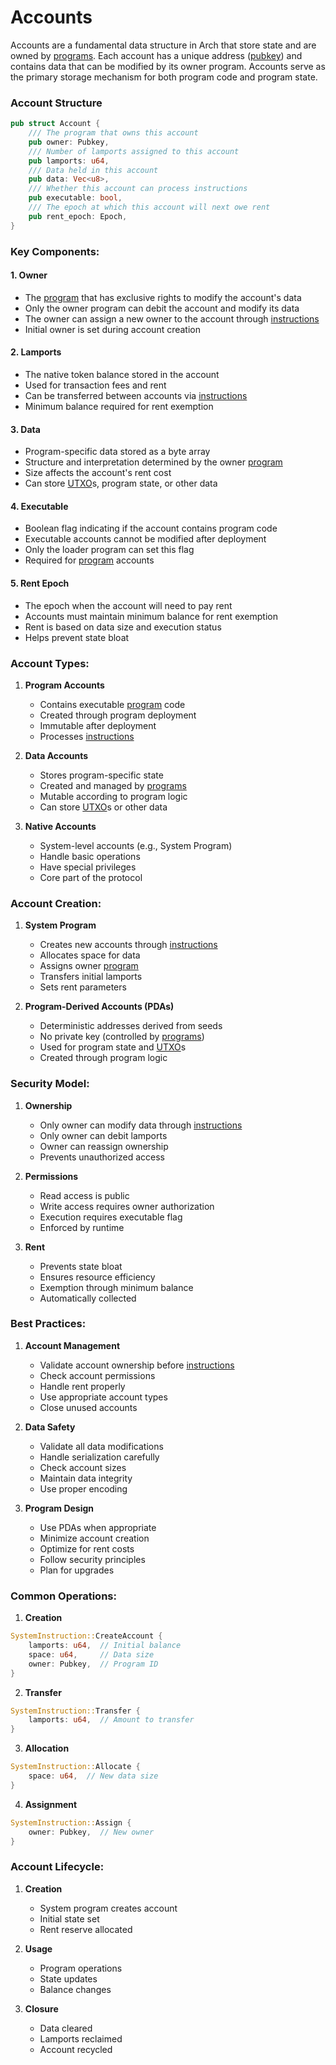 # Accounts

Accounts are a fundamental data structure in Arch that store state and are owned by [programs]. Each account has a unique address ([pubkey]) and contains data that can be modified by its owner program. Accounts serve as the primary storage mechanism for both program code and program state.

### Account Structure

```rust
pub struct Account {
    /// The program that owns this account
    pub owner: Pubkey,
    /// Number of lamports assigned to this account
    pub lamports: u64,
    /// Data held in this account
    pub data: Vec<u8>,
    /// Whether this account can process instructions
    pub executable: bool,
    /// The epoch at which this account will next owe rent
    pub rent_epoch: Epoch,
}
```

### Key Components:

#### 1. Owner
- The [program] that has exclusive rights to modify the account's data
- Only the owner program can debit the account and modify its data
- The owner can assign a new owner to the account through [instructions]
- Initial owner is set during account creation

#### 2. Lamports
- The native token balance stored in the account
- Used for transaction fees and rent
- Can be transferred between accounts via [instructions]
- Minimum balance required for rent exemption

#### 3. Data
- Program-specific data stored as a byte array
- Structure and interpretation determined by the owner [program]
- Size affects the account's rent cost
- Can store [UTXO]s, program state, or other data

#### 4. Executable
- Boolean flag indicating if the account contains program code
- Executable accounts cannot be modified after deployment
- Only the loader program can set this flag
- Required for [program] accounts

#### 5. Rent Epoch
- The epoch when the account will need to pay rent
- Accounts must maintain minimum balance for rent exemption
- Rent is based on data size and execution status
- Helps prevent state bloat

### Account Types:

1. **Program Accounts**
   - Contains executable [program] code
   - Created through program deployment
   - Immutable after deployment
   - Processes [instructions]

2. **Data Accounts**
   - Stores program-specific state
   - Created and managed by [programs]
   - Mutable according to program logic
   - Can store [UTXO]s or other data

3. **Native Accounts**
   - System-level accounts (e.g., System Program)
   - Handle basic operations
   - Have special privileges
   - Core part of the protocol

### Account Creation:

1. **System Program**
   - Creates new accounts through [instructions]
   - Allocates space for data
   - Assigns owner [program]
   - Transfers initial lamports
   - Sets rent parameters

2. **Program-Derived Accounts (PDAs)**
   - Deterministic addresses derived from seeds
   - No private key (controlled by [programs])
   - Used for program state and [UTXO]s
   - Created through program logic

### Security Model:

1. **Ownership**
   - Only owner can modify data through [instructions]
   - Only owner can debit lamports
   - Owner can reassign ownership
   - Prevents unauthorized access

2. **Permissions**
   - Read access is public
   - Write access requires owner authorization
   - Execution requires executable flag
   - Enforced by runtime

3. **Rent**
   - Prevents state bloat
   - Ensures resource efficiency
   - Exemption through minimum balance
   - Automatically collected

### Best Practices:

1. **Account Management**
   - Validate account ownership before [instructions]
   - Check account permissions
   - Handle rent properly
   - Use appropriate account types
   - Close unused accounts

2. **Data Safety**
   - Validate all data modifications
   - Handle serialization carefully
   - Check account sizes
   - Maintain data integrity
   - Use proper encoding

3. **Program Design**
   - Use PDAs when appropriate
   - Minimize account creation
   - Optimize for rent costs
   - Follow security principles
   - Plan for upgrades

### Common Operations:

1. **Creation**
```rust
SystemInstruction::CreateAccount {
    lamports: u64,  // Initial balance
    space: u64,     // Data size
    owner: Pubkey,  // Program ID
}
```

2. **Transfer**
```rust
SystemInstruction::Transfer {
    lamports: u64,  // Amount to transfer
}
```

3. **Allocation**
```rust
SystemInstruction::Allocate {
    space: u64,  // New data size
}
```

4. **Assignment**
```rust
SystemInstruction::Assign {
    owner: Pubkey,  // New owner
}
```

### Account Lifecycle:

1. **Creation**
   - System program creates account
   - Initial state set
   - Rent reserve allocated

2. **Usage**
   - Program operations
   - State updates
   - Balance changes

3. **Closure**
   - Data cleared
   - Lamports reclaimed
   - Account recycled

<!-- Internal -->
[programs]: ./program.md
[program]: ./program.md
[pubkey]: ./pubkey.md
[instructions]: ./instructions-and-messages.md
[UTXO]: ./utxo.md